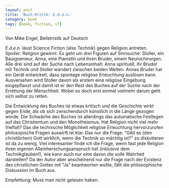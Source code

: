```yaml
---
layout: post
title: 'Buch-Kritik: E.d.e.n.'
category: book
tags: [book, fiction, sf]
---
```


Von Mike Engel, Belletristik auf Deutsch

_E.d.e.n._ lässt Science Fiction (also Technik) gegen Religion antreten. Spoiler: Religion gewinnt. Es geht um drei Figuren auf Sinnsuche: Stoller, ein Bauignenieur, Anna, eine Pianistin und ihren Bruder, einem Neurochirurgen. Alle drei sind auf der Suche nach Lebensinhalt: Anna spirituell, ihr Bruder mit Technik und Stoller wandert zwischen beiden Welten. Annas Bruder hat ein Gerät entwickelt, dass spontage religöse Erleuchtung auslösen kann. Ausversehen wird Stoller davon als erstem eine religöse Eingebung eingepflanzt und damit ist er den Rest des Buches auf der Suche nach der Errettung der Menschheit. Wobei es doch erst einmal vielmehr darum geht sich selbst zu retten.

Die Entwicklung des Buches ist etwas kritisch und die Geschichte wirkt gegen Ende, als ob sich zwischendurch künstlich in die Länge gezogen worde. Die Schwäche des Buches ist allerdings das automatische Festlegen auf das Christientum und den Monotheismus. Hat Religion nicht viel mehr Vielfalt? Das die technische Möglichkeit religöse Erleuchtung hervorzurufen philosopische Fragen auswirft ist klar. Das nur die Frage: "Gibt es (den christilichen) Gott wirklich, wenn die Technik so mächtig ist?" zu diskutieren ist da zu wenig. Viel interesanter finde ich die Frage, wenn fast jede Religion ihren eigenen Alleinherschungsanspruch hat (inklusive dem Technikglauben!), wie kann auch nur eine davon die volle Wahrheit darstellen? Da der Autor aber anscheinend nur die Frage nach der Existenz des christlichen Gottes mit "Ja" beantworten wollte, fällt die philosophische Diskussion im Buch aus.

Empfehlung: Muss man nicht gelesen haben.
